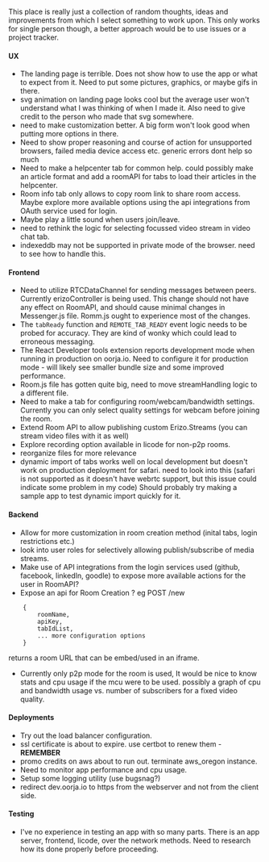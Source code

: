 This place is really just a collection of random thoughts, ideas and improvements from which I select something to work upon. This only works for single person though, a better approach would be to use issues or a project tracker.

#### UX
- The landing page is terrible. Does not show how to use the app or what to expect from it. Need to put some pictures, graphics, or maybe gifs in there.
- svg animation on landing page looks cool but the average user won't understand what I was thinking of when I made it. Also need to give credit to the person who made that svg somewhere.
- need to make customization better. A big form won't look good when putting more options in there.
- Need to show proper reasoning and course of action for unsupported browsers, failed media device access etc. generic errors dont help so much
- Need to make a helpcenter tab for common help. could possibly make an article format and add a roomAPI for tabs to load their articles in the helpcenter.
- Room info tab only allows to copy room link to share room access. Maybe explore more available options using the api integrations from OAuth service used for login.
- Maybe play a little sound when users join/leave.
- need to rethink the logic for selecting focussed video stream in video chat tab.
- indexeddb may not be supported in private mode of the browser. need to see how to handle this.

#### Frontend
- Need to utilize RTCDataChannel for sending messages between peers. Currently erizoController is being used. This change should not have any effect on RoomAPI, and should cause minimal changes in Messenger.js file. Romm.js ought to experience most of the changes.
- The `tabReady` function and `REMOTE_TAB_READY` event logic needs to be probed for accuracy. They are kind of wonky which could lead to erroneous messaging.
- The React Developer tools extension reports development mode when running in production on oorja.io. Need to configure it for production mode - will likely see smaller bundle size and some improved performance.
- Room.js file has gotten quite big, need to move streamHandling logic to a different file.
- Need to make a tab for configuring room/webcam/bandwidth settings. Currently you can only select quality settings for webcam before joining the room.
- Extend Room API to allow publishing custom Erizo.Streams (you can stream video files with it as well)
- Explore recording option available in licode for non-p2p rooms.
- reorganize files for more relevance
- dynamic import of tabs works well on local development but doesn't work on production deployment for safari. need to look into this (safari is not supported as it doesn't have webrtc support, but this issue could indicate some problem in my code) Should probably try making a sample app to test dynamic import quickly for it.


#### Backend
- Allow for more customization in room creation method (inital tabs, login restrictions etc.)
- look into user roles for selectively allowing publish/subscribe of media streams.
- Make use of API integrations from the login services used (github, facebook, linkedIn, goodle) to expose more available actions for the user in RoomAPI?
- Expose an api for Room Creation ?  eg POST /new
``` 
    {
        roomName,
        apiKey,
        tabIdList,
        ... more configuration options
    }
```

returns a room URL that can be embed/used in an iframe.

- Currently only p2p mode for the room is used, It would be nice to know stats and cpu usage if the mcu were to be used. possibly a graph of cpu and bandwidth usage vs. number of subscribers for a fixed video quality.



#### Deployments
- Try out the load balancer configuration.
- ssl certificate is about to expire. use certbot to renew them - **REMEMBER**
- promo credits on aws about to run out. terminate aws_oregon instance.
- Need to monitor app performance and cpu usage.
- Setup some logging utility (use bugsnag?)
- redirect dev.oorja.io to https from the webserver and not from the client side.


#### Testing
- I've no experience in testing an app with so many parts. There is an app server, frontend, licode, over the network methods. Need to research how its done properly before proceeding.
